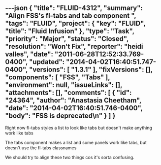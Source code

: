 ---json
{
  "title": "FLUID-4312",
  "summary": "Align FSS's fl-tabs and tab component ",
  "tags": "FLUID",
  "project": {
    "key": "FLUID",
    "title": "Fluid Infusion"
  },
  "type": "Task",
  "priority": "Major",
  "status": "Closed",
  "resolution": "Won't Fix",
  "reporter": "heidi valles",
  "date": "2011-06-28T12:52:33.769-0400",
  "updated": "2014-04-02T16:40:51.747-0400",
  "versions": [
    "1.3.1"
  ],
  "fixVersions": [],
  "components": [
    "FSS",
    "Tabs"
  ],
  "environment": null,
  "issueLinks": [],
  "attachments": [],
  "comments": [
    {
      "id": "24364",
      "author": "Anastasia Cheetham",
      "date": "2014-04-02T16:40:51.746-0400",
      "body": "FSS is deprecated\n"
    }
  ]
}
---
Right now fl-tabs styles a list to look like tabs but doesn't make anything work like tabs

The tabs component makes a list and some panels work like tabs, but doesn't use the fl-tabs classnames

We should try to align these two things cos it's sorta confusing.

        